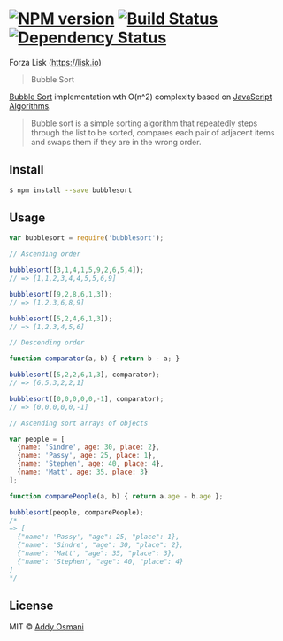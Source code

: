 #  [![NPM version][npm-image]][npm-url] [![Build Status][travis-image]][travis-url] [![Dependency Status][daviddm-image]][daviddm-url]

Forza Lisk  (https://lisk.io)

> Bubble Sort

[Bubble Sort](http://en.wikipedia.org/wiki/Bubble_sort) implementation wth O(n^2) complexity based on [JavaScript Algorithms](https://github.com/mgechev/javascript-algorithms).

> Bubble sort is a simple sorting algorithm that repeatedly steps through the list to be sorted, 
compares each pair of adjacent items and swaps them if they are in the wrong order. 

## Install

```sh
$ npm install --save bubblesort
```

## Usage

```js
var bubblesort = require('bubblesort');

// Ascending order

bubblesort([3,1,4,1,5,9,2,6,5,4]);
// => [1,1,2,3,4,4,5,5,6,9]

bubblesort([9,2,8,6,1,3]);
// => [1,2,3,6,8,9]

bubblesort([5,2,4,6,1,3]);
// => [1,2,3,4,5,6]

// Descending order

function comparator(a, b) { return b - a; }

bubblesort([5,2,2,6,1,3], comparator);
// => [6,5,3,2,2,1]

bubblesort([0,0,0,0,0,-1], comparator);
// => [0,0,0,0,0,-1]

// Ascending sort arrays of objects

var people = [
  {name: 'Sindre', age: 30, place: 2},
  {name: 'Passy', age: 25, place: 1},
  {name: 'Stephen', age: 40, place: 4},
  {name: 'Matt', age: 35, place: 3}
];

function comparePeople(a, b) { return a.age - b.age };

bubblesort(people, comparePeople);
/*
=> [
  {"name": 'Passy', "age": 25, "place": 1},
  {"name": 'Sindre', "age": 30, "place": 2},
  {"name": 'Matt', "age": 35, "place": 3},
  {"name": 'Stephen', "age": 40, "place": 4}
]
*/
```

## License

MIT © [Addy Osmani](http://addyosmani.com)


[npm-url]: https://npmjs.org/package/bubblesort
[npm-image]: https://badge.fury.io/js/bubblesort.svg
[travis-url]: https://travis-ci.org/addyosmani/bubblesort
[travis-image]: https://travis-ci.org/addyosmani/bubblesort.svg?branch=master
[daviddm-url]: https://david-dm.org/addyosmani/bubblesort
[daviddm-image]: https://david-dm.org/addyosmani/bubblesort.svg?theme=shields.io
